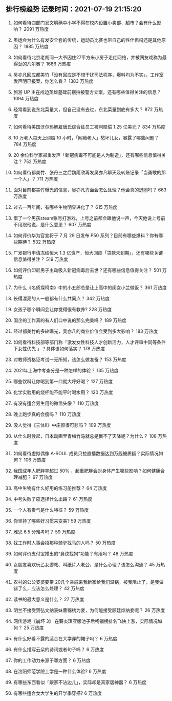 
## 排行榜趋势 记录时间：2021-07-19 21:15:20
  
  1. 如何看待四部门发文明确中小学不得在校内设置小卖部、超市？会有什么影响？ 2091 万热度
    
  2. 奥运会为什么有发安全套的传统，运动员比赛也带自己的性伴侣吗还是其他原因？ 1885 万热度
    
  3. 如何看待北京老胡同一大爷因住27平方米小房子走红网络，并被网友戏称为最得劲的凡尔赛？ 1686 万热度
    
  4. 吴亦凡回应都美竹「没有回应是不想干扰司法程序，爆料均为不实」，工作室发声明已报案，你怎么看？ 1383 万热度
    
  5. 旅游 UP 主在戍边英雄墓碑前摆拍被警方立案，还有哪些值得关注的信息？ 1094 万热度
    
  6. 经常看到说东北菜量大，但自己没有去过，东北菜量到底有多大？ 872 万热度
    
  7. 如何看待美国沃尔玛解雇唐氏综合征员工被判赔偿 1.25 亿美元？ 834 万热度
    
  8. 10 万老人每天上网超 10 小时，「网瘾老人」愁坏儿女，暴露了哪些问题？ 784 万热度
    
  9. 20 余位科学家郑重发声「新冠病毒不可能是人为制造」，还有哪些信息值得关注？ 752 万热度
    
  10. 如何看待都美竹、张丹三之后魏雨欣再发吴亦凡聊天及转账记录「当勇敢的那一个人」？ 711 万热度
    
  11. 面对目前都美竹曝光的信息，吴亦凡方面会怎么处理？他会真的退圈吗？ 663 万热度
    
  12. 过去一百年间，有哪些生物明显进化了？ 615 万热度
    
  13. 借了一个男孩steam账号打游戏，上号之前都会跟他说一声，今天他说上号前不用跟他说，是什么意思？ 607 万热度
    
  14. 如何评价华为官宣将于 7 月 29 日发布 P50 系列？目前有哪些爆料？你有哪些期待？ 532 万热度
    
  15. 广发银行申请冻结恒大 1.3 亿资产，恒大回应「贷款未到期」，还有哪些关键信息值得关注？ 519 万热度
    
  16. 如何评价印尼男子主动吸入新冠病毒后去世？还有哪些信息值得关注？ 501 万热度
    
  17. 为什么《名侦探柯南》中的小五郎总是让上高中的闺女小兰做饭？ 361 万热度
    
  18. 长得漂亮的人一般都有什么共同点？ 342 万热度
    
  19. 女孩子哪个瞬间会让你觉得很有教养? 228 万热度
    
  20. 国企的工作真的有人们口中说的那么完美吗？ 189 万热度
    
  21. 经过都美竹的多轮曝光，吴亦凡的商业价值会受到多大影响？ 183 万热度
    
  22. 如何看待科技部等部门称「激发女性科技人才创新活力，人才评审中同等条件下女性优先 」？具体该如何落实？ 178 万热度
    
  23. 对教师资格证考试一无所知，该怎么做准备？ 153 万热度
    
  24. 2021年上海中考查分是一种怎样的体验？ 135 万热度
    
  25. 哪些饮料让你喝到第一口就大呼好喝？ 127 万热度
    
  26. 化学实验用的烧杯能不能平时喝水用？ 120 万热度
    
  27. 有没有适合男生用的微信头像？ 110 万热度
    
  28. 晚上跑步真的会瘦吗？ 110 万热度
    
  29. 没人觉得《三体Ⅱ》中庄颜很可悲吗？ 109 万热度
    
  30. 从什么时候起，日本动画里青梅竹马就总是赢不了天降呢？为什么？ 108 万热度
    
  31. 如何看待虚拟偶像 A-SOUL 成员贝拉直播数据达到万舰被质疑？实际情况如何？ 106 万热度
    
  32. 我国成年人肥胖率超过 50% ，超重肥胖会对身体产生哪些影响？如何健康合理减肥？ 97 万热度
    
  33. 高中生物有什么好用的练习册推荐？ 64 万热度
    
  34. 中考失败了应选择什么出路？ 61 万热度
    
  35. 一个人有贵气是什么特征？ 59 万热度
    
  36. 你坚持了哪些好习惯来变美? 59 万热度
    
  37. 雅思 6.5 分难考吗？ 59 万热度
    
  38. 找工作时人事会招那种骑驴找马的人吗？ 50 万热度
    
  39. 如何评价支付宝推出的“鼻纹找狗”功能？有用吗？ 48 万热度
    
  40. 女朋友喜欢玩乙女游戏、叫纸片人老公，是什么心理？该怎么沟通？ 45 万热度
    
  41. 农村的公公婆婆要带 20几个亲戚来我新家给我们温锅，被我阻止了，是我做错了么，应该怎么处理？ 42 万热度
    
  42. 读书的最大意义是什么？ 27 万热度
    
  43. 明兰不接受贺弘文纳表妹曹锦绣为妾，为何能接受顾廷烨纳妾呢？ 26 万热度
    
  44. 网传游戏《崩坏 3》 在薪炎琪亚娜池子后畅销榜排名飞快上涨，实际情况如何？ 25 万热度
    
  45. 有什么好看不露的适合在大学穿的裙子吗？ 6 万热度
    
  46. 有什么描写云朵的诗词或者句子吗？ 6 万热度
    
  47. 你的工作动力来源于哪方面？ 6 万热度
    
  48. 在洛阳师范学院上学是一种什么体验? 6 万热度
    
  49. 有哪些东西看似「跟家不沾边儿」，实际却是真家居神器？ 6 万热度
    
  50. 有哪些适合女大学生的开学季穿搭? 6 万热度
    